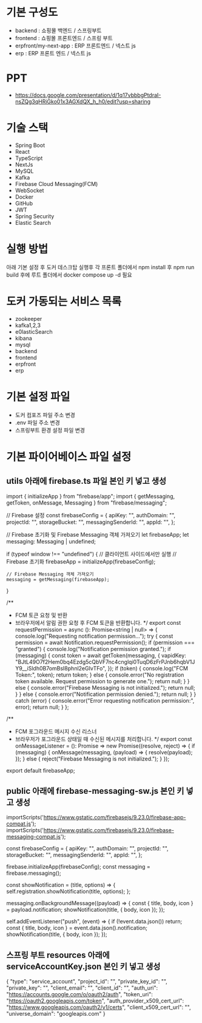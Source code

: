 # 기본 구성도
- backend : 쇼핑몰 백엔드 / 스프링부트
- frontend : 쇼핑몰 프론트엔드 / 스프링 부트
- erpfront/my-next-app : ERP 프론트엔드 / 넥스트 js
- erp : ERP 프론트 엔드 / 넥스트 js

# PPT 
- https://docs.google.com/presentation/d/1q17vbbbgPtdraI-nsZQg3qHRiGko01x3AGXdQX_h_h0/edit?usp=sharing

# 기술 스택 
- Spring Boot
- React
- TypeScript
- NextJs
- MySQL
- Kafka
- Firebase Cloud Messaging(FCM)
- WebSocket
- Docker
- GitHub
- JWT
- Spring Security
- Elastic Search

# 실행 방법
아래 기본 설정 후 도커 데스크탑 실행후 각 프론트 폴더에서 npm install 후 npm run build 후에 루트 폴더에서 docker compose up -d 필요

# 도커 가동되는 서비스 목록
- zookeeper
- kafka1,2,3
- e0lasticSearch
- kibana
- mysql
- backend
- frontend
- erpfront
- erp


# 기본 설정 파일
- 도커 컴포즈 파일 주소 변경
- .env 파일 주소 변경
- 스프링부트 환경 설정 파일 변경

# 기본 파이어베이스 파일 설정

## utils 아래에 firebase.ts 파일 본인 키 넣고 생성
import { initializeApp } from "firebase/app";
import { getMessaging, getToken, onMessage, Messaging } from "firebase/messaging";

// Firebase 설정
const firebaseConfig = {
    apiKey: "",
    authDomain: "",
    projectId: "",
    storageBucket: "",
    messagingSenderId: "",
    appId: "",
};

// Firebase 초기화 및 Firebase Messaging 객체 가져오기
let firebaseApp;
let messaging: Messaging | undefined;

if (typeof window !== "undefined") {  // 클라이언트 사이드에서만 실행
    // Firebase 초기화
    firebaseApp = initializeApp(firebaseConfig);

    // Firebase Messaging 객체 가져오기
    messaging = getMessaging(firebaseApp);
}

/**
 * FCM 토큰 요청 및 반환
 * 브라우저에서 알림 권한 요청 후 FCM 토큰을 반환합니다.
 */
export const requestPermission = async (): Promise<string | null> => {
    console.log("Requesting notification permission...");
    try {
        const permission = await Notification.requestPermission();
        if (permission === "granted") {
            console.log("Notification permission granted.");
            if (messaging) {
                const token = await getToken(messaging, {
                    vapidKey: "BJtL49O7f2Hem0bq4Ezdg5cQbVF7nc4cnglqi0TuqD6zFrPJnb6hqbV1JY9__iSldh0B7omBsI8phnl2eGIvTFo",
                });
                if (token) {
                    console.log("FCM Token:", token);
                    return token;
                } else {
                    console.error("No registration token available. Request permission to generate one.");
                    return null;
                }
            } else {
                console.error("Firebase Messaging is not initialized.");
                return null;
            }
        } else {
            console.error("Notification permission denied.");
            return null;
        }
    } catch (error) {
        console.error("Error requesting notification permission:", error);
        return null;
    }
};

/**
 * FCM 포그라운드 메시지 수신 리스너
 * 브라우저가 포그라운드 상태일 때 수신된 메시지를 처리합니다.
 */
export const onMessageListener = (): Promise<any> =>
    new Promise((resolve, reject) => {
        if (messaging) {
            onMessage(messaging, (payload) => {
                resolve(payload);
            });
        } else {
            reject("Firebase Messaging is not initialized.");
        }
    });

export default firebaseApp;

## public 아래에 firebase-messaging-sw.js 본인 키 넣고 생성

importScripts('https://www.gstatic.com/firebasejs/9.23.0/firebase-app-compat.js');
importScripts('https://www.gstatic.com/firebasejs/9.23.0/firebase-messaging-compat.js');

const firebaseConfig = {
    apiKey: "",
    authDomain: "",
    projectId: "",
    storageBucket: "",
    messagingSenderId: "",
    appId: "",
};

firebase.initializeApp(firebaseConfig);
const messaging = firebase.messaging();

const showNotification = (title, options) => {
    self.registration.showNotification(title, options);
};

messaging.onBackgroundMessage((payload) => {
    const { title, body, icon } = payload.notification;
    showNotification(title, { body, icon });
});

self.addEventListener("push", (event) => {
    if (!event.data.json()) return;
    const { title, body, icon } = event.data.json().notification;
    showNotification(title, { body, icon });
});

## 스프링 부트 resources 아래에 serviceAccountKey.json  본인 키 넣고 생성
{
  "type": "service_account",
  "project_id": "",
  "private_key_id": "",
  "private_key": "",
  "client_email": "",
  "client_id": "",
  "auth_uri": "https://accounts.google.com/o/oauth2/auth",
  "token_uri": "https://oauth2.googleapis.com/token",
  "auth_provider_x509_cert_url": "https://www.googleapis.com/oauth2/v1/certs",
  "client_x509_cert_url": "",
  "universe_domain": "googleapis.com"
}


